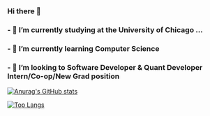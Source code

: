 
### Hi there 👋
### - 🔭 I’m currently studying at the University of Chicago ...
### - 🌱 I’m currently learning Computer Science
### - 👯 I’m looking to Software Developer & Quant Developer Intern/Co-op/New Grad position

[![Anurag's GitHub stats](https://github-readme-stats.vercel.app/api?username=YUeQiii)](https://github.com/anuraghazra/github-readme-stats)

[![Top Langs](https://github-readme-stats.vercel.app/api/top-langs/?username=anuraghazra)](https://github.com/anuraghazra/github-readme-stats)


<!--
**YUeQiii/YUeQiii** is a ✨ _special_ ✨ repository because its `README.md` (this file) appears on your GitHub profile.

Here are some ideas to get you started:

- 🔭 I’m currently working on ...
- 🌱 I’m currently learning ...
- 👯 I’m looking to collaborate on ...
- 🤔 I’m looking for help with ...
- 💬 Ask me about ...
- 📫 How to reach me: ...
- 😄 Pronouns: ...
- ⚡ Fun fact: ...
-->
